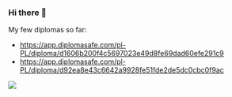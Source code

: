 ### Hi there 👋

<!--
**przemek-procyk/przemek-procyk** is a ✨ _special_ ✨ repository because its `README.md` (this file) appears on your GitHub profile.

Here are some ideas to get you started:

- 🔭 I’m currently working on ...
- 🌱 I’m currently learning ...
- 👯 I’m looking to collaborate on ...
- 🤔 I’m looking for help with ...
- 💬 Ask me about ...
- 📫 How to reach me: ...
- 😄 Pronouns: ...
- ⚡ Fun fact: ...
-->
My few diplomas so far:
- https://app.diplomasafe.com/pl-PL/diploma/d1606b200f4c5697023e49d8fe69dad60efe291c9
- https://app.diplomasafe.com/pl-PL/diploma/d92ea8e43c6642a9928fe51fde2de5dc0cbc0f9ac

<img src="https://user-images.githubusercontent.com/90956337/169811482-bf92e62a-ff98-4d7a-9cc9-dd7cd9fc6d9c.png"/>
